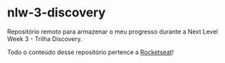 # nlw-3-discovery
Repositório remoto para armazenar o meu progresso durante a Next Level Week 3 - Trilha Discovery.

Todo o conteúdo desse repositório pertence a <a href="https://github.com/Rocketseat">Rocketseat</a>!
